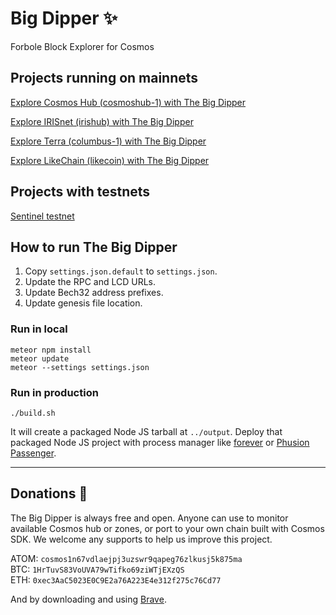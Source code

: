 # Big Dipper :sparkles:
Forbole Block Explorer for Cosmos

## Projects running on mainnets
[Explore Cosmos Hub (cosmoshub-1) with The Big Dipper](https://cosmos.bigdipper.live)

[Explore IRISnet (irishub) with The Big Dipper](https://iris.bigdipper.live)

[Explore Terra (columbus-1) with The Big Dipper](https://terra.bigdipper.live)

[Explore LikeChain (likecoin) with The Big Dipper](https://likecoin.bigdipper.live)

## Projects with testnets

[Sentinel testnet](https://explorer.sentinel.co/)

## How to run The Big Dipper

1. Copy `settings.json.default` to `settings.json`.
2. Update the RPC and LCD URLs.
3. Update Bech32 address prefixes.
4. Update genesis file location.

### Run in local

```
meteor npm install
meteor update
meteor --settings settings.json
```

### Run in production

```
./build.sh
```

It will create a packaged Node JS tarball at `../output`. Deploy that packaged Node JS project with process manager like [forever](https://www.npmjs.com/package/forever) or [Phusion Passenger](https://www.phusionpassenger.com/library/walkthroughs/basics/nodejs/fundamental_concepts.html).

---
## Donations :pray:

The Big Dipper is always free and open. Anyone can use to monitor available Cosmos hub or zones, or port to your own chain built with Cosmos SDK. We welcome any supports to help us improve this project.

ATOM: `cosmos1n67vdlaejpj3uzswr9qapeg76zlkusj5k875ma`\
BTC: `1HrTuvS83VoUVA79wTifko69ziWTjEXzQS`\
ETH: `0xec3AaC5023E0C9E2a76A223E4e312f275c76Cd77`

And by downloading and using [Brave](https://brave.com/big517).
